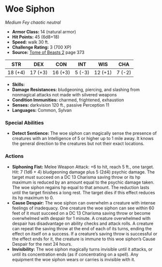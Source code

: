 # Woe Siphon

*Medium* *Fey* *chaotic neutral*

- **Armor Class:** 14 (natural armor)
- **Hit Points:** 45 (6d8+18)
- **Speed:** walk 30 ft.
- **Challenge Rating:** 3 (700 XP)
- **Source:** [Tome of Beasts 2](https://koboldpress.com/kpstore/product/tome-of-beasts-2-for-5th-edition) page 373

| STR | DEX | CON | INT | WIS | CHA |
| --- | --- | --- | --- | --- | --- |
| 18 (+4) | 17 (+3) | 16 (+3) | 5 (-3) | 12 (+1) | 7 (-2) |

- **Skills:** 
- **Damage Resistances:** bludgeoning, piercing, and slashing from nonmagical attacks not made with silvered weapons
- **Condition Immunities:** charmed, frightened, exhaustion
- **Senses:** darkvision 120 ft., passive Perception 11
- **Languages:** Common, Sylvan
### Special Abilities
- **Detect Sentience:** The woe siphon can magically sense the presence of creatures with an Intelligence of 5 or higher up to 1 mile away. It knows the general direction to the creatures but not their exact locations.
### Actions
- **Siphoning Fist:** Melee Weapon Attack: +6 to hit, reach 5 ft., one target. Hit: 7 (1d6 + 4) bludgeoning damage plus 5 (2d4) psychic damage. The target must succeed on a DC 13 Charisma saving throw or its hp maximum is reduced by an amount equal to the psychic damage taken. The woe siphon regains hp equal to that amount. The reduction lasts until the target finishes a long rest. The target dies if this effect reduces its hp maximum to 0.
- **Cause Despair:** The woe siphon can overwhelm a creature with intense feelings of inadequacy. One creature the woe siphon can see within 60 feet of it must succeed on a DC 13 Charisma saving throw or become overwhelmed with despair for 1 minute. A creature overwhelmed with despair has disadvantage on ability checks and attack rolls. A creature can repeat the saving throw at the end of each of its turns, ending the effect on itself on a success. If a creature’s saving throw is successful or the effect ends for it, the creature is immune to this woe siphon’s Cause Despair for the next 24 hours.
- **Invisibility:** The woe siphon magically turns invisible until it attacks, or until its concentration ends (as if concentrating on a spell). Any equipment the woe siphon wears or carries is invisible with it.


